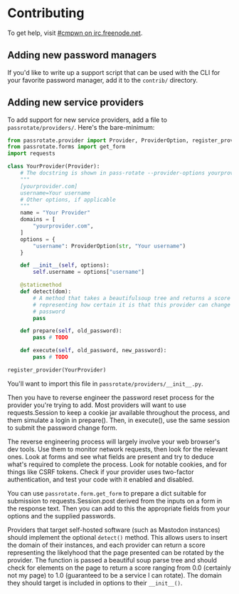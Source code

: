 # Contributing

To get help, visit [#cmpwn on irc.freenode.net](http://webchat.freenode.net/?channels=cmpwn&uio=d4).

## Adding new password managers

If you'd like to write up a support script that can be used with the CLI for
your favorite password manager, add it to the `contrib/` directory.

## Adding new service providers

To add support for new service providers, add a file to `passrotate/providers/`.
Here's the bare-minimum:

```python
from passrotate.provider import Provider, ProviderOption, register_provider
from passrotate.forms import get_form
import requests

class YourProvider(Provider):
    # The docstring is shown in pass-rotate --provider-options yourprovider
    """
    [yourprovider.com]
    username=Your username
    # Other options, if applicable
    """
    name = "Your Provider"
    domains = [
        "yourprovider.com",
    ]
    options = {
        "username": ProviderOption(str, "Your username")
    }

    def __init__(self, options):
        self.username = options["username"]

    @staticmethod
    def detect(dom):
        # A method that takes a beautifulsoup tree and returns a score 0.0-1.0
        # representing how certain it is that this provider can change the
        # password
        pass

    def prepare(self, old_password):
        pass # TODO

    def execute(self, old_password, new_password):
        pass # TODO

register_provider(YourProvider)
```

You'll want to import this file in `passrotate/providers/__init__.py`.

Then you have to reverse engineer the password reset process for the provider
you're trying to add. Most providers will want to use requests.Session to keep a
cookie jar available throughout the process, and them simulate a login in
prepare(). Then, in execute(), use the same session to submit the password
change form.

The reverse engineering process will largely involve your web browser's dev
tools. Use them to monitor network requests, then look for the relevant ones.
Look at forms and see what fields are present and try to deduce what's required
to complete the process. Look for notable cookies, and for things like CSRF
tokens. Check if your provider uses two-factor authentication, and test your
code with it enabled and disabled.

You can use `passrotate.form.get_form` to prepare a dict suitable for submission
to requests.Session.post derived from the inputs on a form in the response text.
Then you can add to this the appropriate fields from your options and the
supplied passwords.

Providers that target self-hosted software (such as Mastodon instances) should
implement the optional `detect()` method. This allows users to insert the
domain of their instances, and each provider can return a score representing
the likelyhood that the page presented can be rotated by the provider. The
function is passed a beautiful soup parse tree and should check for elements on
the page to return a score ranging from 0.0 (certainly not my page) to 1.0
(guaranteed to be a service I can rotate). The domain they should target is
included in options to their `__init__()`.
